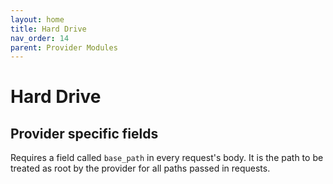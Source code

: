```yaml
---
layout: home
title: Hard Drive
nav_order: 14
parent: Provider Modules
---
```


# Hard Drive

## Provider specific fields

Requires a field called `base_path` in every request's body. It is the path to be treated as root by the provider for all paths passed in requests.
